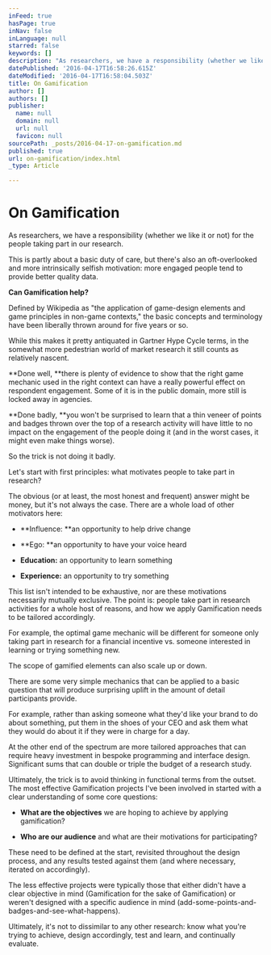 ```yaml
---
inFeed: true
hasPage: true
inNav: false
inLanguage: null
starred: false
keywords: []
description: "As researchers, we have a responsibility (whether we like it or not) for the people taking part in our research.\_"
datePublished: '2016-04-17T16:58:26.615Z'
dateModified: '2016-04-17T16:58:04.503Z'
title: On Gamification
author: []
authors: []
publisher:
  name: null
  domain: null
  url: null
  favicon: null
sourcePath: _posts/2016-04-17-on-gamification.md
published: true
url: on-gamification/index.html
_type: Article

---
```

# On Gamification

As researchers, we have a responsibility (whether we like it or not) for the people taking part in our research. 

This is partly about a basic duty of care, but there's also an oft-overlooked and more intrinsically selfish motivation: more engaged people tend to provide better quality data. 

**Can Gamification help?**

Defined by Wikipedia as "the application of game-design elements and game principles in non-game contexts," the basic concepts and terminology have been liberally thrown around for five years or so. 

While this makes it pretty antiquated in Gartner Hype Cycle terms, in the somewhat more pedestrian world of market research it still counts as relatively nascent. 

**Done well, **there is plenty of evidence to show that the right game mechanic used in the right context can have a really powerful effect on respondent engagement. Some of it is in the public domain, more still is locked away in agencies.

**Done badly, **you won't be surprised to learn that a thin veneer of points and badges thrown over the top of a research activity will have little to no impact on the engagement of the people doing it (and in the worst cases, it might even make things worse). 

So the trick is not doing it badly. 

Let's start with first principles: what motivates people to take part in research? 

The obvious (or at least, the most honest and frequent) answer might be money, but it's not always the case. There are a whole load of other motivators here:

* **Influence: **an opportunity to help drive change 

* **Ego: **an opportunity to have your voice heard 

* **Education:** an opportunity to learn something 

* **Experience:** an opportunity to try something 

This list isn't intended to be exhaustive, nor are these motivations necessarily mutually exclusive. The point is: people take part in research activities for a whole host of reasons, and how we apply Gamification needs to be tailored accordingly. 

For example, the optimal game mechanic will be different for someone only taking part in research for a financial incentive vs. someone interested in learning or trying something new. 

The scope of gamified elements can also scale up or down. 

There are some very simple mechanics that can be applied to a basic question that will produce surprising uplift in the amount of detail participants provide. 

For example, rather than asking someone what they'd like your brand to do about something, put them in the shoes of your CEO and ask them what they would do about it if they were in charge for a day. 

At the other end of the spectrum are more tailored approaches that can require heavy investment in bespoke programming and interface design. Significant sums that can double or triple the budget of a research study.

Ultimately, the trick is to avoid thinking in functional terms from the outset. The most effective Gamification projects I've been involved in started with a clear understanding of some core questions: 

* **What are the objectives** we are hoping to achieve by applying gamification? 

* **Who are our audience** and what are their motivations for participating?

These need to be defined at the start, revisited throughout the design process, and any results tested against them (and where necessary, iterated on accordingly). 

The less effective projects were typically those that either didn't have a clear objective in mind (Gamification for the sake of Gamification) or weren't designed with a specific audience in mind (add-some-points-and-badges-and-see-what-happens). 

Ultimately, it's not to dissimilar to any other research: know what you're trying to achieve, design accordingly, test and learn, and continually evaluate.